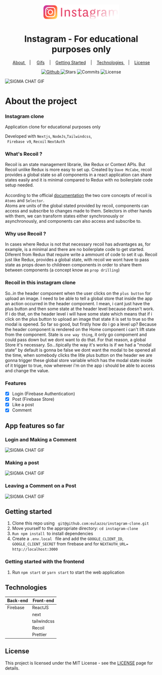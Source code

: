 <h1 align="center">
   <img alt="instagram" src="github/logo.svg" width="250px" />
</h1>

<div align="center">
  <h1>Instagram - For educational purposes only</h1>
</div>

<p align="center" >
  <a href="#about-the-project"> About </a> &nbsp;&nbsp;&nbsp;| &nbsp;&nbsp;&nbsp;
  <a href="#app-features-so-far">Gifs</a> &nbsp;&nbsp;&nbsp;|&nbsp;&nbsp;&nbsp;
  <a href="#getting-started"> Getting Started</a> &nbsp;&nbsp;&nbsp;|&nbsp;&nbsp;&nbsp;
  <a href="#technologies"> Technologies </a> &nbsp;&nbsp;&nbsp;|&nbsp;&nbsp;&nbsp;
  <a href="#license">License</a>
</p>

<p align="center">
  <a href="https://github.com/eulazzo" target="_blank">
    <img src="https://img.shields.io/static/v1?label=author&message=eulazzo&color=400A14&labelColor=e1306c" alt="Github"> 
  </a>
  <img src="https://img.shields.io/github/stars/eulazzo/instagramclone?color=400A14&labelColor=e1306c" alt="Stars">
  <img src="https://img.shields.io/github/last-commit/eulazzo/instagramclone?color=400A14&labelColor=e1306c" alt="Commits">
  <img src="https://img.shields.io/static/v1?label=license&message=MIT&color=400A14&labelColor=e1306c" alt="License">
</p>
 
![SIGMA CHAT GIF](github/beforeLogin.gif)

# About the project

### Instagram clone

<p>
Application clone for educational purposes only
</p>
<p>Developed with <code>Nextjs</code>, <code>NodeJs</code>,<code>Tailwindcss</code>,</br><code> Firebase v9</code>, <code>Recoil</code> <code>NextAuth</code> </p> 

### What's Recoil ?
<p>
   Recoil is an state management librarie, like Redux or Context APIs. But Recoil unlike Redux is more easy to set up.
   Created by <code>Dave McCabe</code>, recoil provides a global state so all components in a react application can share states easily and it is minimal compared to Redux with no boilerplate code setup needed.</br></br>
   According to the official <a href="https://recoiljs.org/docs/introduction/core-concepts/">documentation</a> the two core concepts of recoil is <code>Atoms</code> and <code>Selector</code>.</br>
   Atoms are units of the global stated provided by recoil, components can access and subscribe to changes made to them.
   Selectors in other hands with them, we can transform states either synchronously or asynchronously, and components can also access and subscribe to.
</p>

### Why use Recoil ?
<p>
  In cases where Redux is not that necessary recoil has advantages as, for example, is a minimal and there are no boilerplate code to get started. Diferent from Redux that require write a ammount of code to set it up. Recoil just like Redux, provides a global state, with recoil we wont have to pass state as props down to childreen components in order to share them between components (a concept know as <code>prop drilling</code>)
</p>

### Recoil in this instagram clone
<p>
   So..in the header component when the user clicks on the <code>plus button</code> for upload an image. I need to be able to tell a global store that inside the app an action occurred in the header component. I mean, i cant just have the plus button and then some state at the header level because doesn't work. If i do that, on the header level i will  have some state which means that if i click on the plus button to upload an image that state it is set to true so the modal is opened. So far so good, but firstly how do i go a level up? Because the header component is rendered on the Home component i can't lift state from the component. State is <code>one way thing</code>, it only go compoment and could pass down but we dont want to do that. For that reason, a global Store it's necessary. So...tipically the way it's works is if we had a "modal state" by default is gonna be false we dont want the modal to be opened all the time, when somebody clicks the litle plus button  on the header we are gonna trigger these global store variable which has the modal state inside of it trigger to true, now wherever i'm on the app i should be able to access and change the value.  
</p>

### Features
- [X] Login (Firebase Authentication)
- [X] Post (Firebase Store)
- [X] Like a post
- [X] Comment

## App features so far

### Login and Making a Comment

![SIGMA CHAT GIF](github/loginAndMakingAcomment.gif)

### Making a post

![SIGMA CHAT GIF](github/making-a-post.gif)

### Leaving a Comment on a Post

![SIGMA CHAT GIF](github/makingAComment.gif)

## Getting started
<ol>
   <li>Clone this repo using  <code> git@github.com:eulazzo/instagram-clone.git</code></li>
   <li>Move yourself to the appropriate directory: <code>cd instagram-clone</code></li>
   <li><code>Run npm install </code>to install dependencies</li>
   <li>Create a <code>.env.local </code>  file and add the <code>GOOGLE_CLIENT_ID</code>,</br><code>GOOGLE_CLIENT_SECRET</code> from firebase and for <code>NEXTAUTH_URL= http://localhost:3000</code></li>
</ol> 

### Getting started with the frontend

1. Run `npm start` or `yarn start` to start the web application <br>

## Technologies

<table>
   
  <thead>
    <th>Back-end</th>
    <th>Front-end</th>
  </thead>
   
  <tbody>
    <tr>
      <td>Firebase</td>
      <td>ReactJS</td>
    </tr>
     <tr>
      <td></td>
      <td>next</td>
    </tr>
    <tr>
      <td></td>
      <td>tailwindcss</td>
    </tr>
    <tr>
      <td></td>
      <td>Recoil</td>
    </tr>
   <tr>
      <td></td>
      <td>Prettier</td>
    </tr>
  </tbody>
  
</table>

## License

This project is licensed under the MIT License - see the [LICENSE](https://opensource.org/licenses/MIT) page for details.
<!-- <h4>Techs:</h4>

![image](https://img.shields.io/badge/React-20232A?style=for-the-badge&logo=react&logoColor=61DAFB)  
![image](https://img.shields.io/badge/Node.js-43853D?style=for-the-badge&logo=node.js&logoColor=white)

  -->

 
